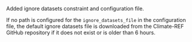 Added ignore datasets constraint and configuration file.

If no path is configured for the `ignore_datasets_file` in the configuration file,
the default ignore datasets file is downloaded from the Climate-REF GitHub repository
if it does not exist or is older than 6 hours.
